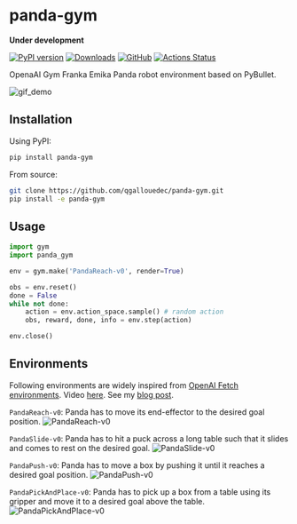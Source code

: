 # panda-gym

**Under development**

[![PyPI version](https://img.shields.io/pypi/v/panda-gym.svg?logo=pypi&logoColor=FFE873)](https://pypi.org/project/panda-gym/)
[![Downloads](https://pepy.tech/badge/panda-gym)](https://pepy.tech/project/panda-gym)
[![GitHub](https://img.shields.io/github/license/qgallouedec/panda-gym.svg)](LICENSE.txt)
[![Actions Status](https://github.com/qgallouedec/panda-gym/workflows/build/badge.svg)](https://github.com/qgallouedec/panda-gym/actions)

OpenaAI Gym Franka Emika Panda robot environment based on PyBullet.

![gif_demo](https://raw.githubusercontent.com/qgallouedec/panda-gym/master/docs/demo.gif)

## Installation

Using PyPI:

```bash
pip install panda-gym
```

From source:

```bash
git clone https://github.com/qgallouedec/panda-gym.git
pip install -e panda-gym
```

## Usage

```python
import gym
import panda_gym

env = gym.make('PandaReach-v0', render=True)

obs = env.reset()
done = False
while not done:
    action = env.action_space.sample() # random action
    obs, reward, done, info = env.step(action)

env.close()
```

## Environments

Following environments are widely inspired from [OpenAI Fetch environments](https://openai.com/blog/ingredients-for-robotics-research/). Video [here](https://youtu.be/TbISn3yu0CM). See my [blog post](https://qgallouedec.github.io/posts/2021/02/openai-environment-for-franka-emika-panda-robot/).

`PandaReach-v0`: Panda has to move its end-effector to the desired goal position.
![PandaReach-v0](https://raw.githubusercontent.com/qgallouedec/panda-gym/master/docs/reach.gif)

`PandaSlide-v0`: Panda has to hit a puck across a long table such that it slides and comes to rest on the desired goal.
![PandaSlide-v0](https://raw.githubusercontent.com/qgallouedec/panda-gym/master/docs/slide.gif)

`PandaPush-v0`: Panda has to move a box by pushing it until it reaches a desired goal position.
![PandaPush-v0](https://raw.githubusercontent.com/qgallouedec/panda-gym/master/docs/push.gif)

`PandaPickAndPlace-v0`: Panda has to pick up a box from a table using its gripper and move it to a desired goal above the table.
![PandaPickAndPlace-v0](https://raw.githubusercontent.com/qgallouedec/panda-gym/master/docs/pickandplace.gif)
